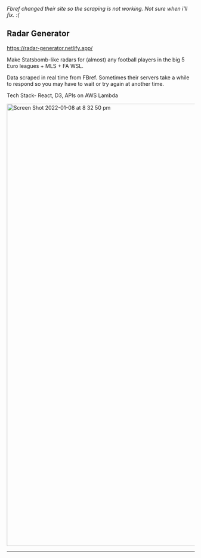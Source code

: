 *Fbref changed their site so the scraping is not working. Not sure when i'll fix. :(*

## Radar Generator

https://radar-generator.netlify.app/

Make Statsbomb-like radars for (almost) any football players in the big 5 Euro leagues + MLS + FA WSL.

Data scraped in real time from FBref. Sometimes their servers take a while to respond so you may have to wait or try again at another time.

Tech Stack- React, D3, APIs on AWS Lambda


<img width="1187" alt="Screen Shot 2022-01-08 at 8 32 50 pm" src="https://user-images.githubusercontent.com/43520453/148639328-1074ddea-c3fd-41d0-873d-7d9032d9d906.png">


------------

